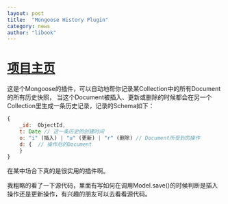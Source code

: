 ```yaml
---
layout: post  
title:  "Mongoose History Plugin"  
category: news  
author: "libook"
---
```


# [项目主页](https://github.com/nassor/mongoose-history)

这是个Mongoose的插件，可以自动地帮你记录某Collection中的所有Document的所有历史快照，
当这个Document被插入、更新或删除的时候都会在另一个Collection里生成一条历史记录，记录的Schema如下：

```javascript
{
    _id:  ObjectId,
    t: Date // 这一条历史的创建时间
    o: "i" (插入) | "u" (更新) | "r" (删除) // Document所受到的操作
    d: {  // 操作后的Document
    }
}
```

在某中场合下真的是很实用的插件啊。

我粗略的看了一下源代码，里面有写如何在调用Model.save()的时候判断是插入操作还是更新操作，有兴趣的朋友可以去看看源代码。
